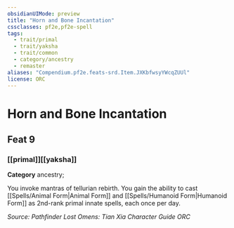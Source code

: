 ```yaml
---
obsidianUIMode: preview
title: "Horn and Bone Incantation"
cssclasses: pf2e,pf2e-spell
tags:
  - trait/primal
  - trait/yaksha
  - trait/common
  - category/ancestry
  - remaster
aliases: "Compendium.pf2e.feats-srd.Item.JXKbfwsyYWcqZUUl"
license: ORC
---
```

# Horn and Bone Incantation
## Feat 9
### [[primal]][[yaksha]]

**Category** ancestry; 




You invoke mantras of tellurian rebirth. You gain the ability to cast [[Spells/Animal Form|Animal Form]] and [[Spells/Humanoid Form|Humanoid Form]] as 2nd-rank primal innate spells, each once per day.

*Source: Pathfinder Lost Omens: Tian Xia Character Guide*
*ORC*